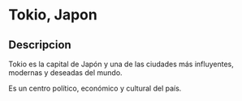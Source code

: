 # Tokio, Japon 

## Descripcion 

Tokio es la capital de Japón y una de las ciudades más influyentes, 
modernas y deseadas del mundo. 

Es un centro político, económico y cultural del país.

 

